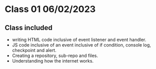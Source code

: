 # Class 01 06/02/2023 

## Class included 
- writing HTML code inclusive of event listener and event handler.
- JS code inclusive of an event inclusive of if condition, console log, checkpoint and alert. 
- Creating a repository, sub-repo and files. 
- Understanding how the internet works. 


